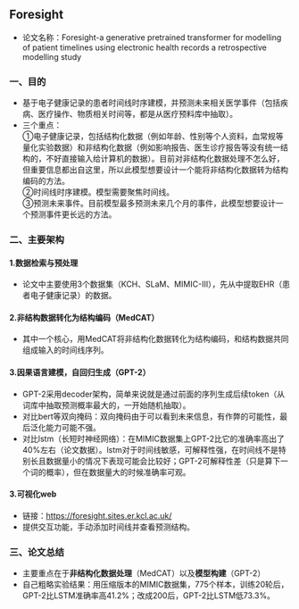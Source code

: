 ## Foresight
- 论文名称：Foresight-a generative pretrained transformer for modelling of patient timelines using electronic health records a retrospective modelling study
### 一、目的
- 基于电子健康记录的患者时间线时序建模，并预测未来相关医学事件（包括疾病、医疗操作、物质相关时间等，都是从医疗预料库中抽取）。
- 三个重点：  
①电子健康记录，包括结构化数据（例如年龄、性别等个人资料，血常规等量化实验数据）和非结构化数据（例如影响报告、医生诊疗报告等没有统一结构的，不好直接输入给计算机的数据）。目前对非结构化数据处理不怎么好，但重要信息都出自这里，所以此模型想要设计一个能将非结构化数据转为结构编码的方法。  
②时间线时序建模。模型需要聚焦时间线。  
③预测未来事件。目前模型最多预测未来几个月的事件，此模型想要设计一个预测事件更长远的方法。
### 二、主要架构
#### 1.数据检索与预处理
- 论文中主要使用3个数据集（KCH、SLaM、MIMIC-III），先从中提取EHR（患者电子健康记录）的数据。
#### 2.非结构数据转化为结构编码（MedCAT）
- 其中一个核心，用MedCAT将非结构化数据转化为结构编码，和结构数据共同组成输入的时间线序列。
#### 3.因果语言建模，自回归生成（GPT-2）
- GPT-2采用decoder架构，简单来说就是通过前面的序列生成后续token（从词库中抽取预测概率最大的，一开始随机抽取）。
- 对比bert等双向掩码：双向掩码由于可以看到未来信息，有作弊的可能性，最后泛化能力可能不强。
- 对比lstm（长短时神经网络）：在MIMIC数据集上GPT-2比它的准确率高出了40%左右（论文数据）。lstm对于时间线敏感，可解释性强，在时间线不是特别长且数据量小的情况下表现可能会比较好；GPT-2可解释性差（只是算下一个词的概率），但在数据量大的时候准确率可观。
#### 3.可视化web
- 链接：https://foresight.sites.er.kcl.ac.uk/
- 提供交互功能，手动添加时间线并查看预测结构。
### 三、论文总结
- 主要重点在于**非结构化数据处理**（MedCAT）以及**模型构建**（GPT-2）
- 自己粗略实验结果：用压缩版本的MIMIC数据集，775个样本，训练20轮后，GPT-2比LSTM准确率高41.2%；改成200后，GPT-2比LSTM低73.3%。